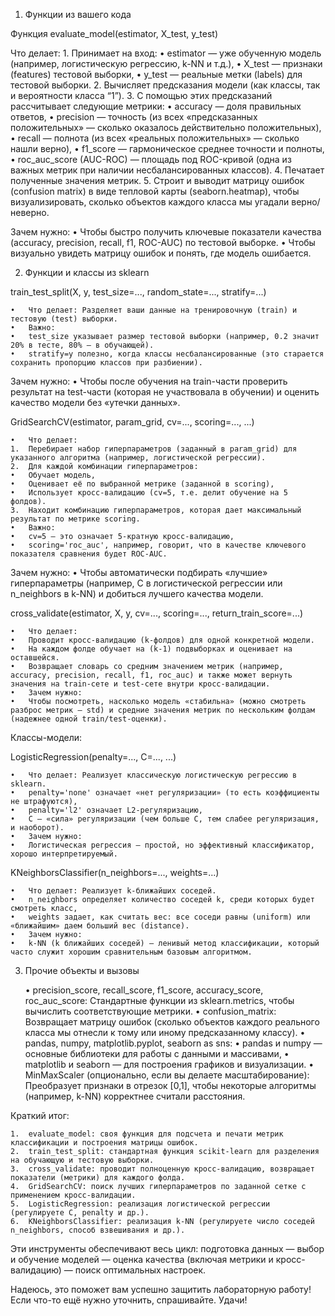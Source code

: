 1. Функции из вашего кода

Функция evaluate_model(estimator, X_test, y_test)

Что делает:
	1.	Принимает на вход:
	•	estimator — уже обученную модель (например, логистическую регрессию, k-NN и т.д.),
	•	X_test — признаки (features) тестовой выборки,
	•	y_test — реальные метки (labels) для тестовой выборки.
	2.	Вычисляет предсказания модели (как классы, так и вероятности класса “1”).
	3.	С помощью этих предсказаний рассчитывает следующие метрики:
	•	accuracy — доля правильных ответов,
	•	precision — точность (из всех «предсказанных положительных» — сколько оказалось действительно положительных),
	•	recall — полнота (из всех «реальных положительных» — сколько нашли верно),
	•	f1_score — гармоническое среднее точности и полноты,
	•	roc_auc_score (AUC-ROC) — площадь под ROC-кривой (одна из важных метрик при наличии несбалансированных классов).
	4.	Печатает полученные значения метрик.
	5.	Строит и выводит матрицу ошибок (confusion matrix) в виде тепловой карты (seaborn.heatmap), чтобы визуализировать, сколько объектов каждого класса мы угадали верно/неверно.

Зачем нужно:
	•	Чтобы быстро получить ключевые показатели качества (accuracy, precision, recall, f1, ROC-AUC) по тестовой выборке.
	•	Чтобы визуально увидеть матрицу ошибок и понять, где модель ошибается.

2. Функции и классы из sklearn

train_test_split(X, y, test_size=..., random_state=..., stratify=...)

	•	Что делает: Разделяет ваши данные на тренировочную (train) и тестовую (test) выборки.
	•	Важно:
	•	test_size указывает размер тестовой выборки (например, 0.2 значит 20% в тесте, 80% — в обучающей).
	•	stratify=y полезно, когда классы несбалансированные (это старается сохранить пропорцию классов при разбиении).

Зачем нужно:
	•	Чтобы после обучения на train-части проверить результат на test-части (которая не участвовала в обучении) и оценить качество модели без «утечки данных».

GridSearchCV(estimator, param_grid, cv=..., scoring=..., ...)

	•	Что делает:
	1.	Перебирает набор гиперпараметров (заданный в param_grid) для указанного алгоритма (например, логистической регрессии).
	2.	Для каждой комбинации гиперпараметров:
	•	Обучает модель,
	•	Оценивает её по выбранной метрике (заданной в scoring),
	•	Использует кросс-валидацию (cv=5, т.е. делит обучение на 5 фолдов).
	3.	Находит комбинацию гиперпараметров, которая дает максимальный результат по метрике scoring.
	•	Важно:
	•	cv=5 — это означает 5-кратную кросс-валидацию,
	•	scoring='roc_auc', например, говорит, что в качестве ключевого показателя сравнения будет ROC-AUC.

Зачем нужно:
	•	Чтобы автоматически подбирать «лучшие» гиперпараметры (например, C в логистической регрессии или n_neighbors в k-NN) и добиться лучшего качества модели.

cross_validate(estimator, X, y, cv=..., scoring=..., return_train_score=...)

	•	Что делает:
	•	Проводит кросс-валидацию (k-фолдов) для одной конкретной модели.
	•	На каждом фолде обучает на (k-1) подвыборках и оценивает на оставшейся.
	•	Возвращает словарь со средним значением метрик (например, accuracy, precision, recall, f1, roc_auc) и также может вернуть значения на train-сете и test-сете внутри кросс-валидации.
	•	Зачем нужно:
	•	Чтобы посмотреть, насколько модель «стабильна» (можно смотреть разброс метрик — std) и средние значения метрик по нескольким фолдам (надежнее одной train/test-оценки).

Классы-модели:

LogisticRegression(penalty=..., C=..., ...)

	•	Что делает: Реализует классическую логистическую регрессию в sklearn.
	•	penalty='none' означает «нет регуляризации» (то есть коэффициенты не штрафуются),
	•	penalty='l2' означает L2-регуляризацию,
	•	C — «сила» регуляризации (чем больше C, тем слабее регуляризация, и наоборот).
	•	Зачем нужно:
	•	Логистическая регрессия — простой, но эффективный классификатор, хорошо интерпретируемый.

KNeighborsClassifier(n_neighbors=..., weights=...)

	•	Что делает: Реализует k-ближайших соседей.
	•	n_neighbors определяет количество соседей k, среди которых будет смотреть класс,
	•	weights задает, как считать вес: все соседи равны (uniform) или «ближайшим» даем больший вес (distance).
	•	Зачем нужно:
	•	k-NN (k ближайших соседей) — ленивый метод классификации, который часто служит хорошим сравнительным базовым алгоритмом.

3. Прочие объекты и вызовы

	•	precision_score, recall_score, f1_score, accuracy_score, roc_auc_score:
Стандартные функции из sklearn.metrics, чтобы вычислить соответствующие метрики.
	•	confusion_matrix:
Возвращает матрицу ошибок (сколько объектов каждого реального класса мы отнесли к тому или иному предсказанному классу).
	•	pandas, numpy, matplotlib.pyplot, seaborn as sns:
	•	pandas и numpy — основные библиотеки для работы с данными и массивами,
	•	matplotlib и seaborn — для построения графиков и визуализации.
	•	MinMaxScaler (опционально, если вы делаете масштабирование):
Преобразует признаки в отрезок [0,1], чтобы некоторые алгоритмы (например, k-NN) корректнее считали расстояния.

Краткий итог:

	1.	evaluate_model: своя функция для подсчета и печати метрик классификации и построения матрицы ошибок.
	2.	train_test_split: стандартная функция scikit-learn для разделения на обучающую и тестовую выборки.
	3.	cross_validate: проводит полноценную кросс-валидацию, возвращает показатели (метрики) для каждого фолда.
	4.	GridSearchCV: поиск лучших гиперпараметров по заданной сетке с применением кросс-валидации.
	5.	LogisticRegression: реализация логистической регрессии (регулируете C, penalty и др.).
	6.	KNeighborsClassifier: реализация k-NN (регулируете число соседей n_neighbors, способ взвешивания и др.).

Эти инструменты обеспечивают весь цикл: подготовка данных — выбор и обучение моделей — оценка качества (включая метрики и кросс-валидацию) — поиск оптимальных настроек.

Надеюсь, это поможет вам успешно защитить лабораторную работу! Если что-то ещё нужно уточнить, спрашивайте. Удачи!